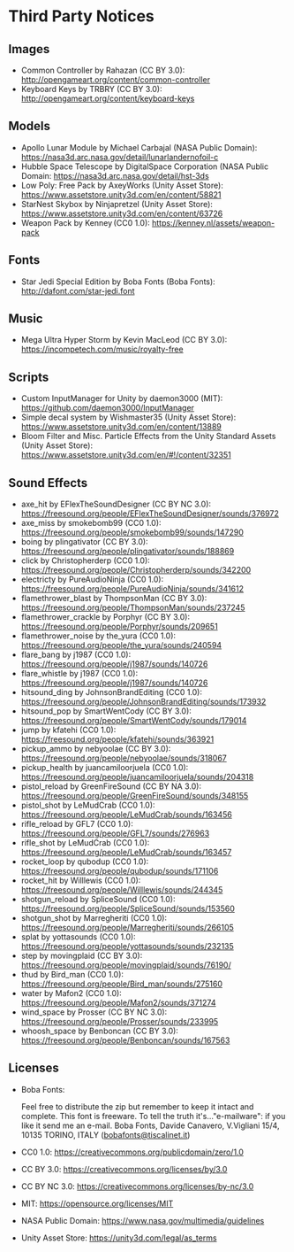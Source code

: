 Third Party Notices
===================

## Images

* Common Controller by Rahazan (CC BY 3.0): http://opengameart.org/content/common-controller
* Keyboard Keys by TRBRY (CC BY 3.0): http://opengameart.org/content/keyboard-keys

## Models

* Apollo Lunar Module by Michael Carbajal (NASA Public Domain): https://nasa3d.arc.nasa.gov/detail/lunarlandernofoil-c
* Hubble Space Telescope by DigitalSpace Corporation (NASA Public Domain: https://nasa3d.arc.nasa.gov/detail/hst-3ds
* Low Poly: Free Pack by AxeyWorks (Unity Asset Store): https://www.assetstore.unity3d.com/en/content/58821
* StarNest Skybox by Ninjapretzel (Unity Asset Store): https://www.assetstore.unity3d.com/en/content/63726
* Weapon Pack by Kenney (CC0 1.0): https://kenney.nl/assets/weapon-pack

## Fonts

* Star Jedi Special Edition by Boba Fonts (Boba Fonts): http://dafont.com/star-jedi.font

## Music

* Mega Ultra Hyper Storm by Kevin MacLeod (CC BY 3.0): https://incompetech.com/music/royalty-free

## Scripts

* Custom InputManager for Unity by daemon3000 (MIT): https://github.com/daemon3000/InputManager
* Simple decal system by Wishmaster35 (Unity Asset Store): https://www.assetstore.unity3d.com/en/content/13889
* Bloom Filter and Misc. Particle Effects from the Unity Standard Assets (Unity Asset Store): https://www.assetstore.unity3d.com/en/#!/content/32351

## Sound Effects

* axe_hit by EFlexTheSoundDesigner (CC BY NC 3.0): https://freesound.org/people/EFlexTheSoundDesigner/sounds/376972
* axe_miss by smokebomb99 (CC0 1.0): https://freesound.org/people/smokebomb99/sounds/147290
* boing by plingativator (CC BY 3.0): https://freesound.org/people/plingativator/sounds/188869
* click by Christopherderp (CC0 1.0): https://freesound.org/people/Christopherderp/sounds/342200
* electricty by PureAudioNinja (CC0 1.0): https://freesound.org/people/PureAudioNinja/sounds/341612
* flamethrower_blast by ThompsonMan (CC BY 3.0): https://freesound.org/people/ThompsonMan/sounds/237245
* flamethrower_crackle by Porphyr (CC BY 3.0): https://freesound.org/people/Porphyr/sounds/209651
* flamethrower_noise by the_yura (CC0 1.0): https://freesound.org/people/the_yura/sounds/240594
* flare_bang by j1987 (CC0 1.0): https://freesound.org/people/j1987/sounds/140726
* flare_whistle by j1987 (CC0 1.0): https://freesound.org/people/j1987/sounds/140726
* hitsound_ding by JohnsonBrandEditing (CC0 1.0): https://freesound.org/people/JohnsonBrandEditing/sounds/173932
* hitsound_pop by SmartWentCody (CC BY 3.0): https://freesound.org/people/SmartWentCody/sounds/179014
* jump by kfatehi (CC0 1.0): https://freesound.org/people/kfatehi/sounds/363921
* pickup_ammo by nebyoolae (CC BY 3.0): https://freesound.org/people/nebyoolae/sounds/318067
* pickup_health by juancamiloorjuela (CC0 1.0): https://freesound.org/people/juancamiloorjuela/sounds/204318
* pistol_reload by GreenFireSound (CC BY NA 3.0): https://freesound.org/people/GreenFireSound/sounds/348155
* pistol_shot by LeMudCrab (CC0 1.0): https://freesound.org/people/LeMudCrab/sounds/163456
* rifle_reload by GFL7 (CC0 1.0): https://freesound.org/people/GFL7/sounds/276963
* rifle_shot by LeMudCrab (CC0 1.0): https://freesound.org/people/LeMudCrab/sounds/163457
* rocket_loop by qubodup (CC0 1.0): https://freesound.org/people/qubodup/sounds/171106
* rocket_hit by Willlewis (CC0 1.0): https://freesound.org/people/Willlewis/sounds/244345
* shotgun_reload by SpliceSound (CC0 1.0): https://freesound.org/people/SpliceSound/sounds/153560
* shotgun_shot by Marregheriti (CC0 1.0): https://freesound.org/people/Marregheriti/sounds/266105
* splat by yottasounds (CC0 1.0): https://freesound.org/people/yottasounds/sounds/232135
* step by movingplaid (CC BY 3.0): https://freesound.org/people/movingplaid/sounds/76190/
* thud by Bird_man (CC0 1.0): https://freesound.org/people/Bird_man/sounds/275160
* water by Mafon2 (CC0 1.0): https://freesound.org/people/Mafon2/sounds/371274
* wind_space by Prosser (CC BY NC 3.0): https://freesound.org/people/Prosser/sounds/233995
* whoosh_space by Benboncan (CC BY 3.0): https://freesound.org/people/Benboncan/sounds/167563

## Licenses

* Boba Fonts:

	Feel free to distribute the zip but remember to keep it intact and complete.
	This font is freeware. To tell the truth it's..."e-mailware": if you like it send me an e-mail.
	Boba Fonts, Davide Canavero, V.Vigliani 15/4, 10135 TORINO, ITALY (bobafonts@tiscalinet.it)

* CC0 1.0: https://creativecommons.org/publicdomain/zero/1.0
* CC BY 3.0: https://creativecommons.org/licenses/by/3.0
* CC BY NC 3.0: https://creativecommons.org/licenses/by-nc/3.0
* MIT: https://opensource.org/licenses/MIT
* NASA Public Domain: https://www.nasa.gov/multimedia/guidelines
* Unity Asset Store: https://unity3d.com/legal/as_terms
